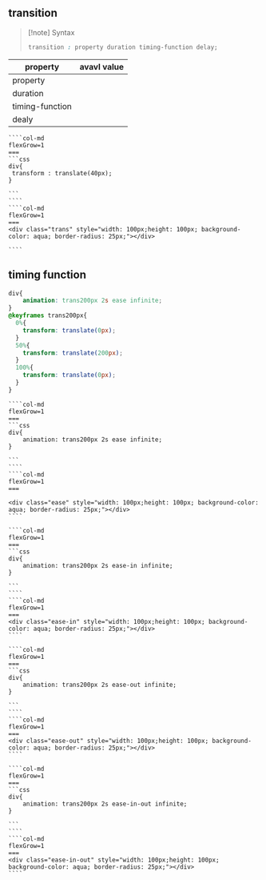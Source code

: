 
## transition 

>[!note] Syntax 
> ```css
> transition : property duration timing-function delay;
> ```


| property | avavl value |
| ---- | ---- |
| property |  |
| duration |  |
| timing-function |  |
| dealy  |  |


`````col
````col-md
flexGrow=1
===
```css
div{
 transform : translate(40px);
}

```
````
````col-md
flexGrow=1
===
<div class="trans" style="width: 100px;height: 100px; background-color: aqua; border-radius: 25px;"></div>

````
`````

## timing function 

```css
div{
    animation: trans200px 2s ease infinite;
}
@keyframes trans200px{
  0%{
    transform: translate(0px);
  }
  50%{
    transform: translate(200px);
  }
  100%{
    transform: translate(0px);    
  }
}

```

`````col
````col-md
flexGrow=1
===
```css
div{
    animation: trans200px 2s ease infinite;
}

```
````
````col-md
flexGrow=1
===

<div class="ease" style="width: 100px;height: 100px; background-color: aqua; border-radius: 25px;"></div>
````
`````

`````col
````col-md
flexGrow=1
===
```css
div{
    animation: trans200px 2s ease-in infinite;
}

```
````
````col-md
flexGrow=1
===
<div class="ease-in" style="width: 100px;height: 100px; background-color: aqua; border-radius: 25px;"></div>
````
`````


`````col
````col-md
flexGrow=1
===
```css
div{
    animation: trans200px 2s ease-out infinite;
}

```
````
````col-md
flexGrow=1
===
<div class="ease-out" style="width: 100px;height: 100px; background-color: aqua; border-radius: 25px;"></div>
````
`````


`````col
````col-md
flexGrow=1
===
```css
div{
    animation: trans200px 2s ease-in-out infinite;
}

```
````
````col-md
flexGrow=1
===
<div class="ease-in-out" style="width: 100px;height: 100px; background-color: aqua; border-radius: 25px;"></div>
````
`````


